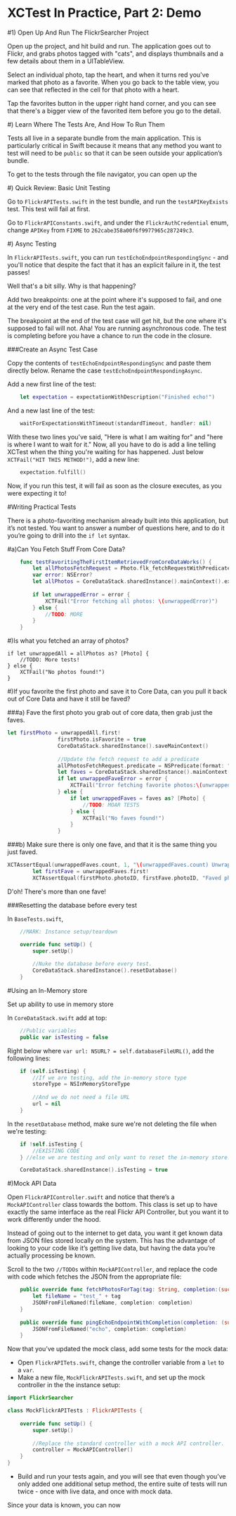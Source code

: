 XCTest In Practice, Part 2: Demo
=====

#1) Open Up And Run The FlickrSearcher Project 

Open up the project, and hit build and run. The application goes out to Flickr, and grabs photos tagged with "cats", and displays thumbnails and a few details about them in a UITableView. 

Select an individual photo, tap the heart, and when it turns red you've marked that photo as a favorite. When you go back to the table view, you can see that reflected in the cell for that photo with a heart. 

Tap the favorites button in the upper right hand corner, and you can see that there's a bigger view of the favorited item before you go to the detail. 

#) Learn Where The Tests Are, And How To Run Them

Tests all live in a separate bundle from the main application. This is particularly critical in Swift because it means that any method you want to test will need to be `public` so that it can be seen outside your application’s bundle.

To get to the tests through the file navigator, you can open up the 

#) Quick Review: Basic Unit Testing

Go to `FlickrAPITests.swift` in the test bundle, and run the `testAPIKeyExists` test. This test will fail at first. 

Go to `FlickrAPIConstants.swift`, and under the `FlickrAuthCredential` enum, change `APIKey` from `FIXME` to `262cabe358a00f6f9977965c287249c3`. 

#) Async Testing

In `FlickrAPITests.swift`, you can run `testEchoEndpointRespondingSync` - and you'll notice that despite the fact that it has an explicit failure in it, the test passes!

Well that's a bit silly. Why is that happening? 

Add two breakpoints: one at the point where it's supposed to fail, and one at the very end of the test case. Run the test again. 

The breakpoint at the end of the test case will get hit, but the one where it's supposed to fail will not. Aha! You are running asynchronous code. The test is completing before you have a chance to run the code in the closure. 

###Create an Async Test Case

Copy the contents of `testEchoEndpointRespondingSync` and paste them directly below. Rename the case `testEchoEndpointRespondingAsync`. 

Add a new first line of the test: 

```swift
	let expectation = expectationWithDescription("Finished echo!")
```

And a new last line of the test: 

```swift
	waitForExpectationsWithTimeout(standardTimeout, handler: nil)
```

With these two lines you've said, "Here is what I am waiting for" and "here is where I want to wait for it." Now, all you have to do is add a line telling XCTest when the thing you're waiting for has happened. Just below `XCTFail("HIT THIS METHOD!")`, add a new line:

```swift
	expectation.fulfill()
```

Now, if you run this test, it will fail as soon as the closure executes, as you were expecting it to! 


#Writing Practical Tests

There is a photo-favoriting mechanism already built into this application, but it’s not tested. You want to answer a number of questions here, and to do it you’re going to drill into the `if let` syntax.


#a)Can You Fetch Stuff From Core Data? 

```swift
	func testFavoritingTheFirstItemRetrievedFromCoreDataWorks() {
		let allPhotosFetchRequest = Photo.flk_fetchRequestWithPredicate(nil)		
		var error: NSError?
		let allPhotos = CoreDataStack.sharedInstance().mainContext().executeFetchRequest(allPhotosFetchRequest, error: &error)
		
		if let unwrappedError = error {
			XCTFail("Error fetching all photos: \(unwrappedError)")
		} else {
			//TODO: MORE			
		}
	}
```

#)Is what you fetched an array of photos? 

```
if let unwrappedAll = allPhotos as? [Photo] {
	//TODO: More tests!
} else {
	XCTFail("No photos found!")
}
```

#)If you favorite the first photo and save it to Core Data, can you pull it back out of Core Data and have it still be faved? 

###a) Fave the first photo you grab out of core data, then grab just the faves. 

```swift
let firstPhoto = unwrappedAll.first!
				firstPhoto.isFavorite = true
				CoreDataStack.sharedInstance().saveMainContext()
				
				//Update the fetch request to add a predicate
				allPhotosFetchRequest.predicate = NSPredicate(format: "%K == YES", "isFavorite")
				let faves = CoreDataStack.sharedInstance().mainContext().executeFetchRequest(allPhotosFetchRequest, error: &error)
				if let unwrappedFaveError = error {
					XCTFail("Error fetching favorite photos:\(unwrappedFaveError)")
				} else {
					if let unwrappedFaves = faves as? [Photo] {
						//TODO: MOAR TESTS
					} else {
						XCTFail("No faves found!")
					}
				}				
```

###b) Make sure there is only one fave, and that it is the same thing you just faved. 


```swift
XCTAssertEqual(unwrappedFaves.count, 1, "\(unwrappedFaves.count) Unwrapped faves!")
		let firstFave = unwrappedFaves.first!
		XCTAssertEqual(firstPhoto.photoID, firstFave.photoID, "Faved photo is not the same!")
```

D'oh! There's more than one fave! 

###Resetting the database before every test

In `BaseTests.swift`, 

```swift
	//MARK: Instance setup/teardown

	override func setUp() {
		super.setUp()
		
		//Nuke the database before every test.
		CoreDataStack.sharedInstance().resetDatabase()
	}
```



#Using an In-Memory store

Set up ability to use in memory store

In `CoreDataStack.swift` add at top: 

```swift
	//Public variables
	public var isTesting = false
```

Right below where `var url: NSURL? = self.databaseFileURL()`, add the following lines: 


```swift
	if (self.isTesting) {
		//If we are testing, add the in-memory store type
		storeType = NSInMemoryStoreType
		
		//And we do not need a file URL
		url = nil
	}
```


In the `resetDatabase` method, make sure we're not deleting the file when we're testing: 

```swift
	if !self.isTesting {
	    //EXISTING CODE
	} //else we are testing and only want to reset the in-memory store.
```



```swift
	CoreDataStack.sharedInstance().isTesting = true
```




#)Mock API Data

Open `FlickrAPIController.swift` and notice that there’s a `MockAPIController` class towards the bottom. This class is set up to have exactly the same interface as the real Flickr API Controller, but you want it to work differently under the hood. 

Instead of going out to the internet to get data, you want it get known data from JSON files stored locally on the system. This has the advantage of looking to your code like it’s getting live data, but having the data you’re actually processing be known.

Scroll to the two `//TODOs` within `MockAPIController`, and replace the code with code which fetches the JSON from the appropriate file: 

```swift
	public override func fetchPhotosForTag(tag: String, completion:(success: Bool, result: NSDictionary?) -> Void) {
		let fileName = "test_" + tag
		JSONFromFileNamed(fileName, completion: completion)
	}
	
	public override func pingEchoEndpointWithCompletion(completion: (success: Bool, result: NSDictionary?) -> Void) {
		JSONFromFileNamed("echo", completion: completion)
	}
``` 

Now that you’ve updated the mock class, add some tests for the mock data: 

 - Open `FlickrAPITets.swift`, change the controller variable from a `let` to a `var`.
 - Make a new file, `MockFlickrAPITests.swift`, and set up the mock controller in the the instance setup: 

```swift
import FlickrSearcher

class MockFlickrAPITests : FlickrAPITests {
    
    override func setUp() {
        super.setUp()
        
        //Replace the standard controller with a mock API controller.
        controller = MockAPIController()
    }
}
```

- Build and run your tests again, and you will see that even though you’ve only added one additional setup method, the entire suite of tests will run twice - once with live data, and once with mock data. 

Since your data is known, you can now 